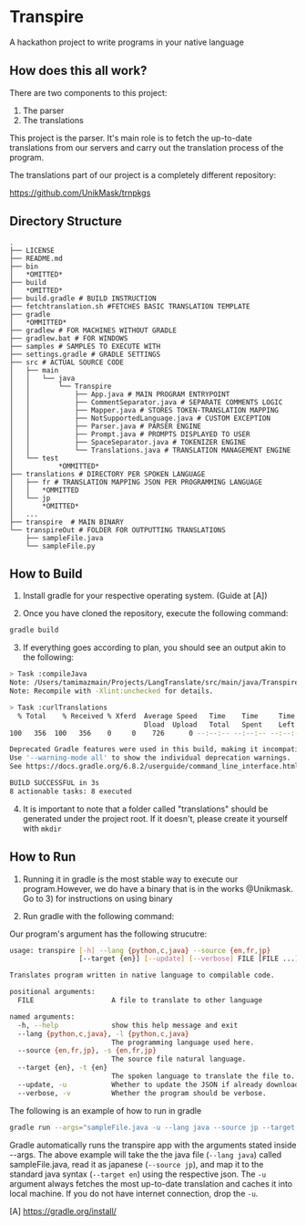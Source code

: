 # Transpire
A hackathon project to write programs in your native language

## How does this all work?

There are two components to this project:

1. The parser
2. The translations

This project is the parser. It's main role is to fetch the up-to-date translations from our servers and carry out the translation process of the program.

The translations part of our project is a completely different repository: 

https://github.com/UnikMask/trnpkgs


## Directory Structure

```
.
├── LICENSE
├── README.md
├── bin
│   *OMITTED*
├── build
│   *OMITTED*
├── build.gradle # BUILD INSTRUCTION
├── fetchtranslation.sh #FETCHES BASIC TRANSLATION TEMPLATE
├── gradle
│   *OMMITTED*
├── gradlew # FOR MACHINES WITHOUT GRADLE
├── gradlew.bat # FOR WINDOWS
├── samples # SAMPLES TO EXECUTE WITH
├── settings.gradle # GRADLE SETTINGS
├── src # ACTUAL SOURCE CODE
│   ├── main
│   │   └── java
│   │       └── Transpire
│   │           ├── App.java # MAIN PROGRAM ENTRYPOINT
│   │           ├── CommentSeparator.java # SEPARATE COMMENTS LOGIC
│   │           ├── Mapper.java # STORES TOKEN-TRANSLATION MAPPING
│   │           ├── NotSupportedLanguage.java # CUSTOM EXCEPTION 
│   │           ├── Parser.java # PARSER ENGINE 
│   │           ├── Prompt.java # PROMPTS DISPLAYED TO USER
│   │           ├── SpaceSeparator.java # TOKENIZER ENGINE
│   │           └── Translations.java # TRANSLATION MANAGEMENT ENGINE
│   └── test
│			*OMMITTED*
├── translations # DIRECTORY PER SPOKEN LANGUAGE
│   ├── fr # TRANSLATION MAPPING JSON PER PROGRAMMING LANGUAGE
│   │   *OMMITTED
│   └── jp
│       *OMITTED*
│   ...
├── transpire  # MAIN BINARY
└── transpireOut # FOLDER FOR OUTPUTTING TRANSLATIONS
    ├── sampleFile.java
	└── sampleFile.py
```




## How to Build

1) Install gradle for your respective operating system. (Guide at [A])

2) Once you have cloned the repository, execute the following command:

```bash
gradle build
```

3) If everything goes according to plan, you should see an output akin to the following:

```bash
> Task :compileJava
Note: /Users/tamimazmain/Projects/LangTranslate/src/main/java/Transpire/App.java uses unchecked or unsafe operations.
Note: Recompile with -Xlint:unchecked for details.

> Task :curlTranslations
  % Total    % Received % Xferd  Average Speed   Time    Time     Time  Current
                                 Dload  Upload   Total   Spent    Left  Speed
100   356  100   356    0     0    726      0 --:--:-- --:--:-- --:--:--   725

Deprecated Gradle features were used in this build, making it incompatible with Gradle 7.0.
Use '--warning-mode all' to show the individual deprecation warnings.
See https://docs.gradle.org/6.8.2/userguide/command_line_interface.html#sec:command_line_warnings

BUILD SUCCESSFUL in 3s
8 actionable tasks: 8 executed
``` 

4) It is important to note that a folder called "translations" should be generated under the project root. If it doesn't, please create it yourself with `mkdir`

## How to Run

1) Running it in gradle is the most stable way to execute our program.However, we do have a binary that is in the works @Unikmask. Go to 3) for instructions on using binary

2) Run gradle with the following command:


Our program's argument has the following strucutre:

```bash
usage: transpire [-h] --lang {python,c,java} --source {en,fr,jp}
                 [--target {en}] [--update] [--verbose] FILE [FILE ...]

Translates program written in native language to compilable code.

positional arguments:
  FILE                   A file to translate to other language

named arguments:
  -h, --help             show this help message and exit
  --lang {python,c,java}, -l {python,c,java}
                         The programming language used here.
  --source {en,fr,jp}, -s {en,fr,jp}
                         The source file natural language.
  --target {en}, -t {en}
                         The spoken language to translate the file to.
  --update, -u           Whether to update the JSON if already downloaded.
  --verbose, -v          Whether the program should be verbose.
```

The following is an example of how to run in gradle

```bash
gradle run --args="sampleFile.java -u --lang java --source jp --target en"
```

Gradle automatically runs the transpire app with the arguments stated inside --args. The above example will take the the java file (`--lang java`) called sampleFile.java, read it as japanese (`--source jp`), and map it to the standard java syntax (`--target en`) using the respective json. The `-u` argument always fetches the most up-to-date translation and caches it into local machine. If you do not have internet connection, drop the `-u`.




[A] https://gradle.org/install/